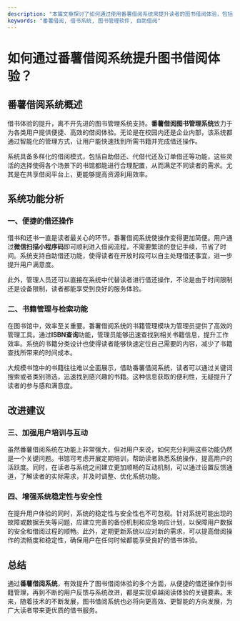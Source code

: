 ```yaml
---
description: "本篇文章探讨了如何通过使用番薯借阅系统来提升读者的图书借阅体验，包括系统功能、操作流程和改进建议。"
keywords: "番薯借阅, 借书系统, 图书管理软件, 自助借阅"
---
```

# 如何通过番薯借阅系统提升图书借阅体验？

## 番薯借阅系统概述

借书体验的提升，离不开先进的图书管理系统支持。**番薯借阅图书管理系统**致力于为各类用户提供便捷、高效的借阅体验。无论是在校园内还是企业内部，该系统都通过智能化的管理方式，让用户能快速找到所需书籍并完成借还操作。

系统具备多样化的借阅模式，包括自助借还、代借代还及订单借还等功能，这些灵活的选择使得各个场景下的书馆都能进行合理配置，从而满足不同读者的需求。尤其是在共享借阅平台上，更能够提高资源利用效率。

## 系统功能分析

### 一、便捷的借还操作

借书和还书一直是读者最关心的环节。番薯借阅系统使操作变得更加简便。用户通过**微信扫描小程序码**即可顺利进入借阅流程，不需要繁琐的登记手续，节省了时间。系统支持自助借还功能，使得读者在开放时段可以自主处理借还事宜，进一步提升用户满意度。

此外，管理人员还可以直接在系统中代替读者进行借还操作，不论是由于时间限制还是设备限制，读者都能享受到良好的服务体验。

### 二、书籍管理与检索功能

在图书馆中，效率至关重要。番薯借阅系统的书籍管理模块为管理员提供了高效的管理工具。通过**ISBN查询**功能，管理员能够迅速查找到相关书籍信息，提升工作效率。系统的书籍分类设计也使得读者能够快速定位自己需要的内容，减少了书籍查找所带来的时间成本。

大规模书馆中的书籍往往难以全面展示，借助番薯借阅系统，读者可以通过关键词搜索或者类别筛选，迅速找到感兴趣的书籍。这种信息获取的便利性，无疑提升了读者的参与感和满意度。

## 改进建议

### 三、加强用户培训与互动

虽然番薯借阅系统在功能上非常强大，但对用户来说，如何充分利用这些功能仍然是一个关键问题。书馆可考虑开展定期培训，帮助读者熟悉系统操作，提高用户的活跃度。同时，在读者与系统之间建立更加顺畅的互动机制，可以通过设置反馈通道，了解读者的实际需求，并及时调整、优化系统功能。

### 四、增强系统稳定性与安全性

在提升用户体验的同时，系统的稳定性与安全性也不可忽视。针对系统可能出现的故障或数据丢失等问题，应建立完善的备份机制和应急响应计划，以保障用户数据的安全和借阅过程的顺畅。此外，定期更新系统以应对新的需求，可以提高借阅操作的流畅度和稳定性，确保用户在任何时候都能享受良好的借书体验。

## 总结

通过**番薯借阅系统**，有效提升了图书借阅体验的多个方面，从便捷的借还操作到书籍管理，再到不断的用户反馈与系统改进，都是实现卓越阅读体验的关键要素。未来，随着技术的不断发展，图书借阅系统也必将向更高效、更智能的方向发展，为广大读者带来更优质的借书服务。
